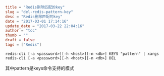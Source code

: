 ```toml
title = "Redis删除匹配的key"
slug = "del-redis-pattern-key"
desc = "Redis删除匹配的key"
date = "2017-03-01 17:14:16"
update_date = "2017-03-22 22:04:16"
author = "tcc"
thumb = ""
draft = false
tags = ["Redis"]
```

    redis-cli [-a <password>][-h <host>][-n <db>] KEYS "pattern" | xargs redis-cli [-a <password>][-h <host>][-n <db>] DEL
其中pattern是keys命令支持的模式


